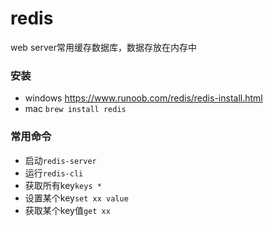 # redis

web server常用缓存数据库，数据存放在内存中

### 安装

* windows https://www.runoob.com/redis/redis-install.html
* mac `brew install redis`

### 常用命令

* 启动`redis-server`
* 运行`redis-cli`
* 获取所有key`keys *`
* 设置某个key`set xx value`
* 获取某个key值`get xx`